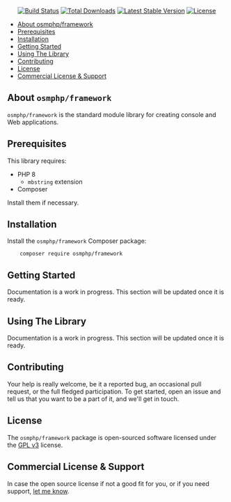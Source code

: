 <p align="center">
    <a href="https://github.com/osmphp/framework/actions"><img src="https://github.com/osmphp/framework/workflows/tests/badge.svg" alt="Build Status"></a>
    <a href="https://packagist.org/packages/osmphp/framework"><img src="https://img.shields.io/packagist/dt/osmphp/framework" alt="Total Downloads"></a>
    <a href="https://packagist.org/packages/osmphp/framework"><img src="https://img.shields.io/packagist/v/osmphp/framework" alt="Latest Stable Version"></a>
    <a href="https://packagist.org/packages/osmphp/framework"><img src="https://img.shields.io/packagist/l/osmphp/framework" alt="License"></a>
</p>

* [About osmphp/framework](#about-osmphpframework) 
* [Prerequisites](#prerequisites) 
* [Installation](#installation) 
* [Getting Started](#getting-started)
* [Using The Library](#using-the-library)
* [Contributing](#contributing)
* [License](#license)
* [Commercial License & Support](#commercial-license--support)

## About `osmphp/framework`

`osmphp/framework` is the standard module library for creating console and Web applications.

## Prerequisites

This library requires:

* PHP 8
    * `mbstring` extension
* Composer

Install them if necessary.

## Installation

Install the `osmphp/framework` Composer package:

        composer require osmphp/framework

## Getting Started 

Documentation is a work in progress. This section will be updated once it is
ready.

## Using The Library

Documentation is a work in progress. This section will be updated once it is ready.

## Contributing

Your help is really welcome, be it a reported bug, an occasional pull request, or the full fledged participation. To get started, open an issue and tell us that you want to be a part of it, and we'll get in touch.   

## License

The `osmphp/framework` package is open-sourced software licensed under the [GPL v3](LICENSE) license.

## Commercial License & Support

In case the open source license if not a good fit for you, or if you need support, [let me know](https://github.com/osmianski). 